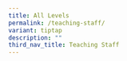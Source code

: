 ```yaml
---
title: All Levels
permalink: /teaching-staff/
variant: tiptap
description: ""
third_nav_title: Teaching Staff
---
```

<p></p>
